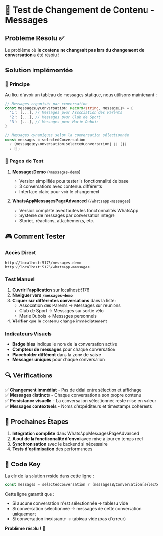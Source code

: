 # 🔧 Test de Changement de Contenu - Messages

## Problème Résolu ✅

Le problème où **le contenu ne changeait pas lors du changement de conversation** a été résolu !

## Solution Implémentée

### 🎯 Principe
Au lieu d'avoir un tableau de messages statique, nous utilisons maintenant :
```typescript
// Messages organisés par conversation
const messagesByConversation: Record<string, Message[]> = {
  '1': [...], // Messages pour Association des Parents
  '2': [...], // Messages pour Club de Sport  
  '3': [...], // Messages pour Marie Dubois
}

// Messages dynamiques selon la conversation sélectionnée
const messages = selectedConversation 
  ? (messagesByConversation[selectedConversation] || []) 
  : [];
```

### 🧪 Pages de Test

1. **MessagesDemo** (`/messages-demo`) 
   - Version simplifiée pour tester la fonctionnalité de base
   - 3 conversations avec contenus différents
   - Interface claire pour voir le changement

2. **WhatsAppMessagesPageAdvanced** (`/whatsapp-messages`)
   - Version complète avec toutes les fonctionnalités WhatsApp
   - Système de messages par conversation intégré
   - Stories, réactions, attachements, etc.

## 🎮 Comment Tester

### Accès Direct
```
http://localhost:5176/messages-demo
http://localhost:5176/whatsapp-messages
```

### Test Manuel
1. **Ouvrir l'application** sur localhost:5176
2. **Naviguer vers `/messages-demo`**
3. **Cliquer sur différentes conversations** dans la liste :
   - Association des Parents → Messages sur réunions
   - Club de Sport → Messages sur sortie vélo  
   - Marie Dubois → Messages personnels
4. **Vérifier** que le contenu change immédiatement

### Indicateurs Visuels
- **Badge bleu** indique le nom de la conversation active
- **Compteur de messages** pour chaque conversation
- **Placeholder différent** dans la zone de saisie
- **Messages uniques** pour chaque conversation

## 🔍 Vérifications

✅ **Changement immédiat** - Pas de délai entre sélection et affichage  
✅ **Messages distincts** - Chaque conversation a son propre contenu  
✅ **Persistance visuelle** - La conversation sélectionnée reste mise en valeur  
✅ **Messages contextuels** - Noms d'expéditeurs et timestamps cohérents  

## 🚀 Prochaines Étapes

1. **Intégration complète** dans WhatsAppMessagesPageAdvanced
2. **Ajout de la fonctionnalité d'envoi** avec mise à jour en temps réel
3. **Synchronisation** avec le backend si nécessaire
4. **Tests d'optimisation** des performances

## 📝 Code Key

La clé de la solution réside dans cette ligne :
```typescript
const messages = selectedConversation ? (messagesByConversation[selectedConversation] || []) : [];
```

Cette ligne garantit que :
- Si aucune conversation n'est sélectionnée → tableau vide
- Si conversation sélectionnée → messages de cette conversation uniquement
- Si conversation inexistante → tableau vide (pas d'erreur)

**Problème résolu !** 🎉

